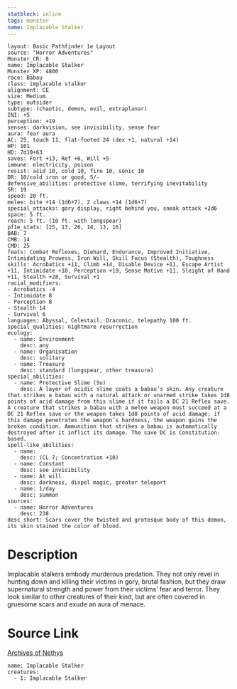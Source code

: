```yaml
---
statblock: inline
tags: monster
name: Implacable Stalker
---
```

```statblock
layout: Basic Pathfinder 1e Layout
source: "Horror Adventures"
Monster_CR: 8
name: Implacable Stalker
Monster_XP: 4800
race: Babau
class: implacable stalker
alignment: CE
size: Medium
type: outsider
subtype: (chaotic, demon, evil, extraplanar)
INI: +5
perception: +19
senses: darkvision, see invisibility, sense fear
aura: fear aura
AC: 25, touch 11, flat-footed 24 (dex +1, natural +14)
HP: 101
HD: 7d10+63
saves: Fort +13, Ref +6, Will +5
immune: electricity, poison
resist: acid 10, cold 10, fire 10, sonic 10
DR: 10/cold iron or good, 5/-
defensive_abilities: protective slime, terrifying inevitability
SR: 19
speed: 20 ft.
melee: bite +14 (1d6+7), 2 claws +14 (1d6+7)
special_attacks: gory display, right behind you, sneak attack +2d6
space: 5 ft.
reach: 5 ft. (10 ft. with longspear)
pf1e_stats: [25, 13, 26, 14, 13, 16]
BAB: 7
CMB: 14
CMD: 25
feats: Combat Reflexes, Diehard, Endurance, Improved Initiative, Intimidating Prowess, Iron Will, Skill Focus (Stealth), Toughness
skills: Acrobatics +11, Climb +14, Disable Device +11, Escape Artist +11, Intimidate +18, Perception +19, Sense Motive +11, Sleight of Hand +11, Stealth +28, Survival +1
racial_modifiers:
- Acrobatics -4
- Intimidate 8
- Perception 8
- Stealth 14
- Survival 6
languages: Abyssal, Celestail, Draconic, telepathy 100 ft.
special_qualities: nightmare resurrection
ecology:
  - name: Environment
    desc: any
  - name: Organisation
    desc: solitary
  - name: Treasure
    desc: standard (longspear, other treasure)
special_abilities:
  - name: Protective Slime (Su)
    desc: A layer of acidic slime coats a babau’s skin. Any creature that strikes a babau with a natural attack or unarmed strike takes 1d8 points of acid damage from this slime if it fails a DC 21 Reflex save. A creature that strikes a babau with a melee weapon must succeed at a DC 21 Reflex save or the weapon takes 1d8 points of acid damage; if this damage penetrates the weapon’s hardness, the weapon gains the broken condition. Ammunition that strikes a babau is automatically destroyed after it inflict its damage. The save DC is Constitution-based.
spell-like_abilities:
  - name:
    desc: (CL 7; Concentration +10)
  - name: Constant
    desc: see invisibility
  - name: At will
    desc: darkness, dispel magic, greater teleport
  - name: 1/day
    desc: summon
sources:
  - name: Horror Adventures
    desc: 238
desc_short: Scars cover the twisted and grotesque body of this demon, its skin stained the color of blood.
```
# Description
Implacable stalkers embody murderous predation. They not only revel in hunting down and killing their victims in gory, brutal fashion, but they draw supernatural strength and power from their victims’ fear and terror. They look similar to other creatures of their kind, but are often covered in gruesome scars and exude an aura of menace.
# Source Link
[Archives of Nethys](https://aonprd.com/MonsterDisplay.aspx?ItemName=Implacable%20Stalker)
```encounter-table
name: Implacable Stalker
creatures:
  - 1: Implacable Stalker
```
